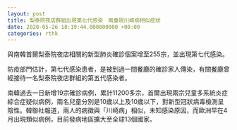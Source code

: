 ```yaml
---
layout: post
title: 梨泰院夜店群組出現第七代感染　兩童現川崎病相似症狀
date: 2020-05-26 18:19:44.000000000 +08:00
categories: rthk
---
```


與南韓首爾梨泰院夜店相關的新型肺炎確診個案增至255宗，並出現第七代感染。

防疫部門估計，第七代感染患者，是被到過一間餐廳的確診家人傳染，有關餐廳曾經接待一名梨泰院夜店群組的第五代感染者。

南韓過去一日新增19宗確診病例，累計11200多宗，首爾出現兩宗兒童多系統炎症綜合症疑似病例，兩名兒童分別是10歲以上及10歲以下，對新型冠狀病毒檢測呈陰性。韓聯社報道，兩人的病徵與「川崎病」相似，未知感染原因，而歐洲早在4月出現類似病例，目前發病地區擴大至全球13個國家。
